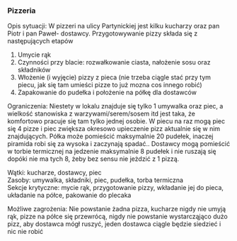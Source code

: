 ### Pizzeria 
Opis sytuacji:
W pizzeri na ulicy Partynickiej jest kilku kucharzy oraz pan Piotr i pan Paweł- dostawcy. Przygotowywanie pizzy składa się z następujących 
etapów 
1. Umycie rąk
2. Czynności przy blacie: rozwałkowanie ciasta, nałożenie sosu oraz składników 
3. Włożenie (i wyjęcie) pizzy z pieca (nie trzeba ciągle stać przy tym piecu, jak się tam umieści pizze to już mozna cos innego robić)
4. Zapakowanie do pudełka i położenie na półkę dla dostawców

Ograniczenia:
Niestety w lokalu znajduje się tylko 1 umywalka oraz piec, a wielkość stanowiska z warzywami/serem/sosem itd jest taka, że komfortowo pracuje
się tam tylko jednej osobie. W piecu na raz mogą piec się 4 pizze i piec zwiększa okresowo upieczenie pizz aktualnie się w nim znajdujących.
Półka może pomieścić maksymalnie 20 pudełek, inaczej piramida robi się za wysoka i zaczynają spadać.. 
Dostawcy mogą pomieścić w torbie termicznej na jedzenie maksymalnie 8 pudełek i nie ruszają się dopóki nie ma tych 8, żeby bez sensu
nie jeżdzić z 1 pizzą. 

Wątki: kucharze, dostawcy, piec \
Zasoby: umywalka, składniki, piec, pudełka, torba termiczna \
Sekcje krytyczne: mycie rąk, przygotowanie pizzy, wkładanie jej do pieca, układanie na półce, pakowanie do plecaka 

Możliwe zagrożenia:
Nie powstanie żadna pizza, kucharze nigdy nie umyją rąk, pizze na półce się przewrócą, nigdy nie powstanie wystarcząjąco dużo pizz,
aby dostawca mógł ruszyć, jeden dostawca ciągle będzie siedzieć i nic nie robić

